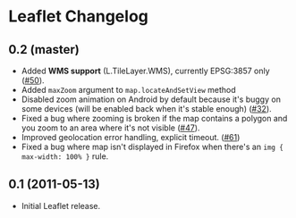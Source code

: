 Leaflet Changelog
=================

## 0.2 (master)

 * Added **WMS support** (L.TileLayer.WMS), currently EPSG:3857 only ([#50](https://github.com/CloudMade/Leaflet/issues/50)).
 * Added `maxZoom` argument to `map.locateAndSetView` method
 * Disabled zoom animation on Android by default because it's buggy on some devices (will be enabled back when it's stable enough) ([#32](https://github.com/CloudMade/Leaflet/issues/32)).
 * Fixed a bug where zooming is broken if the map contains a polygon and you zoom to an area where it's not visible ([#47](https://github.com/CloudMade/Leaflet/issues/47)).
 * Improved geolocation error handling, explicit timeout. ([#61](https://github.com/CloudMade/Leaflet/issues/61))
 * Fixed a bug where map isn't displayed in Firefox when there's an `img { max-width: 100% }` rule.

## 0.1 (2011-05-13)

 * Initial Leaflet release.
